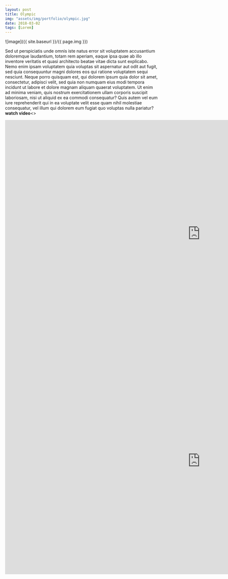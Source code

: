 ```yaml
---
layout: post
title: Olympic
img: "assets/img/portfolio/olympic.jpg"
date: 2018-03-02
tags: [Lorem]
---
```


![image]({{ site.baseurl }}/{{ page.img }})

Sed ut perspiciatis unde omnis iste natus error sit voluptatem accusantium doloremque laudantium, totam rem aperiam, eaque ipsa quae ab illo inventore veritatis et quasi architecto beatae vitae dicta sunt explicabo. Nemo enim ipsam voluptatem <a>quia voluptas sit aspernatur</a> aut odit aut fugit, sed quia consequuntur magni dolores eos qui ratione voluptatem sequi nesciunt. Neque porro quisquam est, qui dolorem ipsum quia dolor sit amet, consectetur, adipisci velit, sed quia non numquam eius <a>modi tempora incidunt</a> ut labore et dolore magnam aliquam quaerat voluptatem. Ut enim ad minima veniam, quis nostrum exercitationem ullam corporis suscipit laboriosam, nisi ut aliquid ex ea commodi consequatur? Quis autem vel eum iure reprehenderit qui in ea voluptate velit esse quam nihil molestiae consequatur, vel illum qui dolorem eum fugiat quo voluptas nulla pariatur?
<br>
<b>watch video</b><>
<iframe width="1280" height="745" src="https://www.youtube.com/embed/ofaP4GcXCLI?rel=0" frameborder="0" allow="autoplay; encrypted-media" allowfullscreen></iframe>
<iframe width="1280" height="745" src="https://www.youtube.com/embed/EqXDPpH7i-o?rel=0" frameborder="0" allow="autoplay; encrypted-media" allowfullscreen></iframe>
